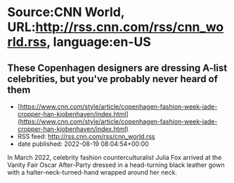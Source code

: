 # Source:CNN World, URL:http://rss.cnn.com/rss/cnn_world.rss, language:en-US

## These Copenhagen designers are dressing A-list celebrities, but you've probably never heard of them
 - [https://www.cnn.com/style/article/copenhagen-fashion-week-jade-cropper-han-kjobenhaven/index.html](https://www.cnn.com/style/article/copenhagen-fashion-week-jade-cropper-han-kjobenhaven/index.html)
 - RSS feed: http://rss.cnn.com/rss/cnn_world.rss
 - date published: 2022-08-19 08:04:54+00:00

In March 2022, celebrity fashion counterculturalist Julia Fox arrived at the Vanity Fair Oscar After-Party dressed in a head-turning black leather gown with a halter-neck-turned-hand wrapped around her neck.

